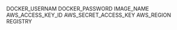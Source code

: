DOCKER_USERNAM
DOCKER_PASSWORD
IMAGE_NAME
AWS_ACCESS_KEY_ID
AWS_SECRET_ACCESS_KEY
AWS_REGION
REGISTRY








